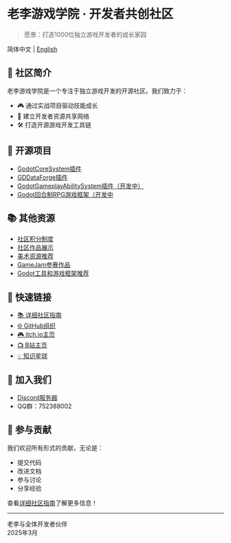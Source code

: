 # 老李游戏学院 · 开发者共创社区

> 愿景：打造1000位独立游戏开发者的成长家园

简体中文 | [English](README_EN.md)

## 🎯 社区简介

老李游戏学院是一个专注于独立游戏开发的开源社区。我们致力于：

- 🎮 通过实战项目驱动技能成长
- 🤝 建立开发者资源共享网络
- 🛠️ 打造开源游戏开发工具链

## 🌟 开源项目

- [GodotCoreSystem插件](https://github.com/Liweimin0512/godot_core_system)
- [GDDataForge插件](https://github.com/Liweimin0512/GDDataForge)
- [GodotGameplayAbilitySystem插件（开发中）](https://github.com/Liweimin0512/godot_gameplay_ability_system)
- [Godot回合制RPG游戏框架（开发中](https://github.com/Liweimin0512/godot_nut_dungeon)

## 📚 其他资源

- [社区积分制度](docs/community_points.md)
- [社区作品展示](docs/community_showcase.md)
- [美术资源推荐](docs/art_resources.md)
- [GameJam参赛作品](docs/gamejam_entries.md)
- [Godot工具和游戏框架推荐](docs/godot_tools.md)

## 🔗 快速链接

- [📚 详细社区指南](docs/community_guide.md)
- [🌐 GitHub组织](https://github.com/LiGameAcademy)
- [🎮 itch.io主页](https://godot-li.itch.io)
- [📺 B站主页](https://space.bilibili.com/8618918)
- [💡 知识星球](https://wx.zsxq.com/group/28885154818841)

## 📢 加入我们

- [Discord服务器](https://discord.gg/V5nuzC2BcJ)
- QQ群：752388002

## 🤝 参与贡献

我们欢迎所有形式的贡献，无论是：

- 提交代码
- 改进文档
- 参与讨论
- 分享经验

查看[详细社区指南](../README.md)了解更多信息！

---
老李与全体开发者伙伴  
2025年3月
